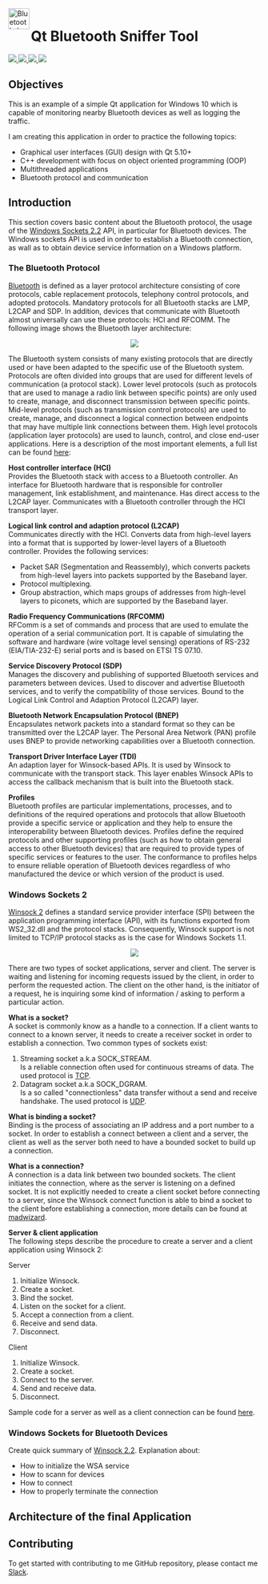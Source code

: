 <img src="https://upload.wikimedia.org/wikipedia/commons/thumb/d/da/Bluetooth.svg/393px-Bluetooth.svg.png" alt="Bluetooth_Logo" height="42px" width="42px" align="left">

# Qt Bluetooth Sniffer Tool
<div>
    <a href="https://github.com/NaPiZip/Docker_GUI_Apps_on_Windows">
        <img src="https://img.shields.io/badge/Document%20Version-1.0.0-brightgreen.svg"/>
    </a>
    <a href="https://www.qt.io/download">
        <img src="https://img.shields.io/badge/Qt-5.10.1-blue.svg"/>
    </a>
    <a href="https://www.microsoft.com">
        <img src="https://img.shields.io/badge/Windows%2010%20x64-10.0.17134%20Build%2017134-blue.svg"/>
    </a>
    <a href="https://docs.microsoft.com/en-us/visualstudio/releasenotes/vs2015-version-history">
        <img src="https://img.shields.io/badge/MS%20Visual%20C%2B%2B-14.0%20(amd64__x86)-blue.svg"/>
    </a>
</div>

## Objectives
This is an example of a simple Qt application for Windows 10 which is capable of monitoring nearby Bluetooth devices as well as logging the traffic.

I am creating this application in order to practice the following topics:<br>
- Graphical user interfaces (GUI) design with Qt 5.10+
- C++ development with focus on object oriented programming (OOP)
- Multithreaded applications
- Bluetooth protocol and communication

## Introduction
This section covers basic content about the Bluetooth protocol, the usage of the [Windows Sockets 2.2](https://docs.microsoft.com/en-us/windows/desktop/bluetooth/bluetooth-start-page) API, in particular for Bluetooth devices. The Windows sockets API is used in order to establish a Bluetooth connection, as wall as to obtain device service information on a Windows platform.

### The Bluetooth Protocol
[Bluetooth](https://en.wikipedia.org/wiki/Bluetooth) is defined as a layer protocol architecture consisting of core protocols, cable replacement protocols, telephony control protocols, and adopted protocols. Mandatory protocols for all Bluetooth stacks are LMP, L2CAP and SDP. In addition, devices that communicate with Bluetooth almost universally can use these protocols: HCI and RFCOMM. The following image shows the Bluetooth layer architecture:

<p align="center">
<image src="https://raw.githubusercontent.com/NaPiZip/Qt-Applications-for-Windows-10/master/Bluetooth_sniffer_tool/images/bluetooth_stack.JPG"/></p>

The Bluetooth system consists of many existing protocols that are directly used or have been adapted to the specific use of the Bluetooth system. Protocols are often divided into groups that are used for different levels of communication (a protocol stack). Lower level protocols (such as protocols that are used to manage a radio link between specific points) are only used to create, manage, and disconnect transmission between specific points. Mid-level protocols (such as transmission control protocols) are used to create, manage, and disconnect a logical connection between endpoints that may have multiple link connections between them. High level protocols (application layer protocols) are used to launch, control, and close end-user applications. Here is a description of the most important elements, a full list can be found [here](http://althos.com/tutorial/Bluetooth-tutorial-protocol-layers.html):

**Host controller interface (HCI)**<br>
Provides the Bluetooth stack with access to a Bluetooth controller. An interface for Bluetooth hardware that is responsible for controller management, link establishment, and maintenance.
Has direct access to the L2CAP layer. Communicates with a Bluetooth controller through the HCI transport layer.

**Logical link control and adaption protocol (L2CAP)**<br>
Communicates directly with the HCI. Converts data from high-level layers into a format that is supported by lower-level layers of a Bluetooth controller. Provides the following services:
- Packet SAR (Segmentation and Reassembly), which converts packets from high-level layers into packets supported by the Baseband layer.
- Protocol multiplexing.
- Group abstraction, which maps groups of addresses from high-level layers to piconets, which are   supported by the Baseband layer.

**Radio Frequency Communications (RFCOMM)**<br>
RFComm is a set of commands and process that are used to emulate the operation of a serial communication port. It is capable of simulating the software and hardware (wire voltage level sensing) operations of RS-232 (EIA/TIA-232-E) serial ports and is based on ETSI TS 07.10.

**Service Discovery Protocol (SDP)**<br>
Manages the discovery and publishing of supported Bluetooth services and parameters between devices. Used to discover and advertise Bluetooth services, and to verify the compatibility of those services. Bound to the Logical Link Control and Adaption Protocol (L2CAP) layer.

**Bluetooth Network Encapsulation Protocol (BNEP)**<br>
Encapsulates network packets into a standard format so they can be transmitted over the L2CAP layer. The Personal Area Network (PAN) profile uses BNEP to provide networking capabilities over a Bluetooth connection.

**Transport Driver Interface Layer (TDI)**<br>
An adaption layer for Winsock-based APIs. It is used by Winsock to communicate with the transport stack. This layer enables Winsock APIs to access the callback mechanism that is built into the Bluetooth stack.

**Profiles**<br>
Bluetooth profiles are particular implementations, processes, and to definitions of the required operations and protocols that allow Bluetooth provide a specific service or application and they help to ensure the interoperability between Bluetooth devices. Profiles define the required protocols and other supporting profiles (such as how to obtain general access to other Bluetooth devices) that are required to provide types of specific services or features to the user. The conformance to profiles helps to ensure reliable operation of Bluetooth devices regardless of who manufactured the device or which version of the product is used.


### Windows Sockets 2
[Winsock 2](https://docs.microsoft.com/en-us/windows/desktop/WinSock/windows-sockets-2-architecture-2) defines a standard service provider interface (SPI) between the application programming interface (API), with its functions exported from WS2_32.dll and the protocol stacks. Consequently, Winsock support is not limited to TCP/IP protocol stacks as is the case for Windows Sockets 1.1.

<p align="center">
<image src="https://raw.githubusercontent.com/NaPiZip/Qt-Applications-for-Windows-10/master/Bluetooth_sniffer_tool/images/winsocket_overview.png"/></p>

There are two types of socket applications, server and client. The server is waiting and listening for incoming requests issued by the client, in order to perform the requested action. The client on the other hand, is the initiator of a request, he is inquiring some kind of information / asking to perform a particular action.

**What is a socket?**<br>
A socket is commonly know as a handle to a connection. If a client wants to connect to a known server, it needs to create a receiver socket in order to establish a connection. Two common types of sockets exist:
1.  Streaming socket a.k.a SOCK_STREAM.<br>
    Is a reliable connection often used for continuous streams of data. The used protocol is [TCP](https://en.wikipedia.org/wiki/Transmission_Control_Protocol).
2.  Datagram socket a.k.a SOCK_DGRAM.<br>
    Is a so called "connectionless" data transfer without a send and receive handshake. The used protocol is [UDP](https://en.wikipedia.org/wiki/User_Datagram_Protocol).

**What is binding a socket?**<br>
Binding is the process of associating an IP address and a port number to a socket. In order to establish a connect between a client and a server, the client as well as the server both need to have a bounded socket to build up a connection.

**What is a connection?**<br>
A connection is a data link between two bounded sockets. The client initiates the connection, where as the server is listening on a defined socket. It is not explicitly needed to create a client socket before connecting to a server, since the Winsock connect function is able to bind a socket to the client before establishing a connection, more details can be found at [madwizard](http://www.madwizard.org/programming/tutorials/netcpp/3).

**Server & client application**<br>
The following steps describe the procedure to create a server and a client application using Winsock 2:

Server
1.  Initialize Winsock.
2.  Create a socket.
3.  Bind the socket.
4.  Listen on the socket for a client.
5.  Accept a connection from a client.
6.  Receive and send data.
7.  Disconnect.

Client
1.  Initialize Winsock.
2.  Create a socket.
3.  Connect to the server.
4.  Send and receive data.
5.  Disconnect.

Sample code for a server as well as a client connection can be found [here](https://docs.microsoft.com/en-us/windows/desktop/WinSock/finished-server-and-client-code).

### Windows Sockets for Bluetooth Devices
Create quick summary of [Winsock 2.2](https://docs.microsoft.com/en-us/windows/desktop/WinSock/windows-sockets-start-page-2). Explanation about:
- How to initialize the WSA service
- How to scann for devices
- How to connect
- How to properly terminate the connection


## Architecture of the final Application




## Contributing

To get started with contributing to me GitHub repository, please contact me [Slack](https://join.slack.com/t/napi-friends/shared_invite/enQtNDg3OTg5NDc1NzUxLWU1MWNhNmY3ZTVmY2FkMDM1ODg1MWNlMDIyYTk1OTg4OThhYzgyNDc3ZmE5NzM1ZTM2ZDQwZGI0ZjU2M2JlNDU).
